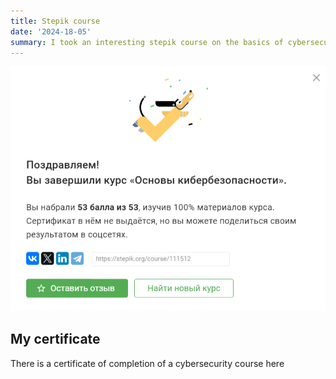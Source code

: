```yaml
---
title: Stepik course
date: '2024-18-05'
summary: I took an interesting stepik course on the basics of cybersecurity. The course included both practical and theoretical classes.
---
```


![png](output_1_0.png)
    

## My certificate

There is a certificate of completion of a cybersecurity course here

